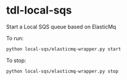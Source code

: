 # tdl-local-sqs
Start a Local SQS queue based on ElasticMq

To run:
```bash
python local-sqs/elasticmq-wrapper.py start
```

To stop:
```bash
python local-sqs/elasticmq-wrapper.py stop
```